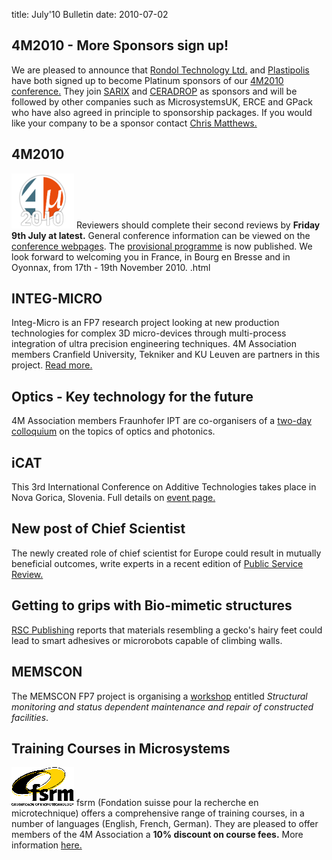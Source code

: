 title: July'10 Bulletin
date: 2010-07-02 

<!--break-->
## 4M2010 - More Sponsors sign up!


We are pleased to announce that [Rondol Technology Ltd.](http://www.rondol.com/) and  [Plastipolis](http://www.plastipolis.fr/index.php?lg=gb) have both signed up to become Platinum sponsors of our [4M2010 conference.](/conference/2010) They join [SARIX](http://sarix.com/) and [CERADROP](http://www.ceradrop.fr/English/) as sponsors and will be followed by other companies such as MicrosystemsUK, ERCE and GPack who have also agreed in principle to sponsorship packages. If you would like your company to be a sponsor contact [Chris Matthews.](mailto:matthewscw@cf.ac.uk.html)  
  
## 4M2010

![4M2010](/images/4m-logotight_web.png)
Reviewers should complete their second reviews by **Friday 9th July at latest.**  General conference information can be viewed on the [conference webpages](/conference/2010).  The [provisional programme](/content/Provisional-Programme/Provisional-Programme.html) is now published. We look forward to welcoming you in France, in Bourg en Bresse and in Oyonnax, from 17th - 19th November 2010.  .html
    

## INTEG-MICRO

Integ-Micro is an FP7 research project looking at new production technologies for complex 3D micro-devices through multi-process integration of ultra precision engineering techniques. 4M Association members Cranfield University, Tekniker and KU Leuven are partners in this project. [Read more.](/project/Integ-Micro)
  
## Optics - Key technology for the future

4M Association members Fraunhofer IPT are co-organisers of a [two-day colloquium](/event/Optics-Key-technology-futur.html) on the topics of optics and photonics.   
  
## iCAT

This  3rd International Conference on Additive Technologies takes place in  Nova Gorica, Slovenia. Full details on [event page.](/event/iCAT-201.html)  

## New post of Chief Scientist

The newly created role of chief scientist for Europe could result in mutually beneficial outcomes, write experts in a recent edition of [Public Service Review.](http://www.publicservice.co.uk/news_story.asp?id=13319)
  
## Getting to grips with Bio-mimetic structures

[RSC Publishing](http://www.rsc.org/Publishing/ChemScience/Volume/2010/07/sticky_materials.asp) reports that materials resembling a gecko's hairy feet could lead to smart adhesives or microrobots capable of climbing walls.

## MEMSCON

The MEMSCON FP7 project is organising a [workshop](/event/MEMSCON-worksho.html) entitled *Structural monitoring and status dependent maintenance and repair of constructed facilities*.
  
## Training Courses in Microsystems

![FSRM](/images/FSRM_LOGO_web.gif)
fsrm (Fondation suisse pour la recherche en microtechnique) offers a comprehensive range of training courses, in a number of languages (English, French, German). They are pleased to offer members of the 4M Association a <b>10% discount on course fees.</b> More information [here.](/content/fsrm-training-course/fsrm-training-course.html)